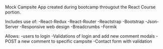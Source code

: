 Mock Campsite App created during bootcamp througout the React Course portion.

Includes use of:
-React-Redux
-React-Router
-Reactstrap
-Bootstrap
-Json-Server
-Responsive web design
-Breadcrumbs
-Formik

Allows:
-users to login
-Validations of login and add new comment modals
-POST a new comment to specific campsite
-Contact form with validation

